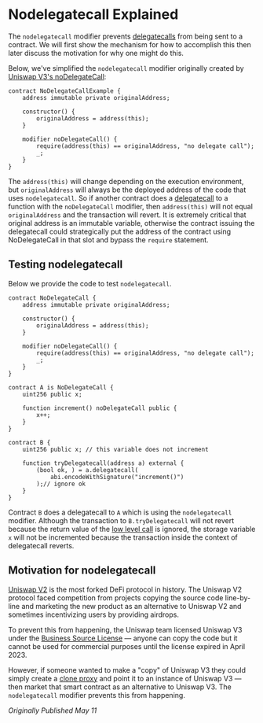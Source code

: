 # Nodelegatecall Explained

The `nodelegatecall` modifier prevents [delegatecalls](https://www.rareskills.io/post/delegatecall) from being sent to a contract. We will first show the mechanism for how to accomplish this then later discuss the motivation for why one might do this.

Below, we've simplified the `nodelegatecall` modifier originally created by [Uniswap V3's noDelegateCall](https://github.com/Uniswap/v3-core/blob/d8b1c635c275d2a9450bd6a78f3fa2484fef73eb/contracts/NoDelegateCall.sol#L4):

```solidity
contract NoDelegateCallExample {
    address immutable private originalAddress;

    constructor() {
        originalAddress = address(this);
    }

    modifier noDelegateCall() {
        require(address(this) == originalAddress, "no delegate call");
        _;
    }
}
```

The `address(this)` will change depending on the execution environment, but `originalAddress` will always be the deployed address of the code that uses `nodelegatecall`. So if another contract does a [delegatecall](https://www.rareskills.io/post/delegatecall) to a function with the `noDelegateCall` modifier, then `address(this)` will not equal `originalAddress` and the transaction will revert. It is extremely critical that original address is an immutable variable, otherwise the contract issuing the delegatecall could strategically put the address of the contract using NoDelegateCall in that slot and bypass the `require` statement.

## Testing nodelegatecall

Below we provide the code to test `nodelegatecall`.

```solidity
contract NoDelegateCall {
    address immutable private originalAddress;

    constructor() {
        originalAddress = address(this);
    }

    modifier noDelegateCall() {
        require(address(this) == originalAddress, "no delegate call");
        _;
    }
}

contract A is NoDelegateCall {
    uint256 public x;

    function increment() noDelegateCall public {
        x++;
    }
}

contract B {
    uint256 public x; // this variable does not increment

    function tryDelegatecall(address a) external {
        (bool ok, ) = a.delegatecall(
            abi.encodeWithSignature("increment()")
        );// ignore ok
    }
}
```

Contract `B` does a delegatecall to `A` which is using the `nodelegatecall` modifier. Although the transaction to `B.tryDelegatecall` will not revert because the return value of the [low level call](https://www.rareskills.io/post/low-level-call-solidity) is ignored, the storage variable `x` will not be incremented because the transaction inside the context of delegatecall reverts.

## Motivation for nodelegatecall

[Uniswap V2](https://rareskills.io/uniswap-v2-book) is the most forked DeFi protocol in history. The Uniswap V2 protocol faced competition from projects copying the source code line-by-line and marketing the new product as an alternative to Uniswap V2 and sometimes incentivizing users by providing airdrops.

To prevent this from happening, the Uniswap team licensed Uniswap V3 under the [Business Source License](https://support.uniswap.org/hc/en-us/articles/14569783029645-Uniswap-v3-Licensing) — anyone can copy the code but it cannot be used for commercial purposes until the license expired in April 2023.

However, if someone wanted to make a "copy" of Uniswap V3 they could simply create a [clone proxy](https://www.rareskills.io/post/eip-1167-minimal-proxy-standard-with-initialization-clone-pattern) and point it to an instance of Uniswap V3 — then market that smart contract as an alternative to Uniswap V3. The `nodelegatecall` modifier prevents this from happening.

*Originally Published May 11*
